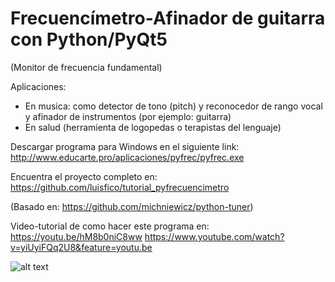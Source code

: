 # Frecuencímetro-Afinador de guitarra con Python/PyQt5
(Monitor de frecuencia fundamental)

Aplicaciones: 
- En musica: como detector de tono (pitch) y reconocedor de rango vocal y afinador de instrumentos (por ejemplo: guitarra)
- En salud (herramienta de logopedas o terapistas del lenguaje)


Descargar programa para Windows en el siguiente link:
http://www.educarte.pro/aplicaciones/pyfrec/pyfrec.exe

Encuentra el proyecto completo en: https://github.com/luisfico/tutorial_pyfrecuencimetro

(Basado en: https://github.com/michniewicz/python-tuner)

Video-tutorial de como hacer este programa en: 
https://youtu.be/hM8b0niC8ww
https://www.youtube.com/watch?v=yiUyiFQq2U8&feature=youtu.be


![alt text](https://github.com/luisfico/tutorial_pyfrecuencimetro/edit/master/pyfrec.png)
